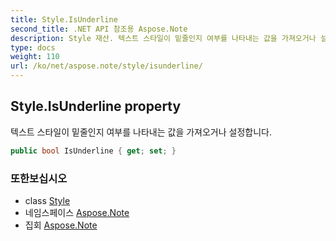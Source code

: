 ```yaml
---
title: Style.IsUnderline
second_title: .NET API 참조용 Aspose.Note
description: Style 재산. 텍스트 스타일이 밑줄인지 여부를 나타내는 값을 가져오거나 설정합니다.
type: docs
weight: 110
url: /ko/net/aspose.note/style/isunderline/
---
```

## Style.IsUnderline property

텍스트 스타일이 밑줄인지 여부를 나타내는 값을 가져오거나 설정합니다.

```csharp
public bool IsUnderline { get; set; }
```

### 또한보십시오

* class [Style](../)
* 네임스페이스 [Aspose.Note](../../style/)
* 집회 [Aspose.Note](../../../)


